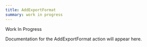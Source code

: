 ```yaml
---
title: AddExportFormat
summary: work in progress
---
```


Work In Progress

Documentation for the AddExportFormat action will appear here.